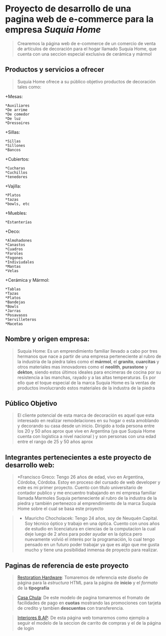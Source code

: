 # Proyecto de desarrollo de una pagina web de e-commerce para la empresa *Suquia Home*
> Crearemos la página web de e-commerce de un comercio de venta de artículos de decoración para el hogar llamado Suquia Home, que cuenta con una seccion especial exclusiva de cerámica y mármol
  
## Productos y servicios a ofrecer

>Suquia Home ofrece a su público objetivo productos de decoración tales como:

+Mesas:

    *Auxiliares
    *De arrime
    *De comedor
    *De luz
    *Dressoires

+Sillas:

    *Sillas
    *Sillones
    *Bancos

+Cubiertos:

    *Cucharas
    *Cuchillos
    *tenedores

+Vajilla:

    *Platos
    *tazas
    *bowls, etc
 
+Muebles:
    
    *Estanterías

+Deco:

    *Almohadones
    *Canastos
    *Cuadros
    *Faroles
    *Fogones
    *Indiviudales
    *Mantas
    *Velas 

+Cerámica y Mármol:

    *Tablas
    *Tazas
    *Platos
    *Bandejas
    *Bowls
    *Jarras
    *Posavasos
    *Servilleteros
    *Macetas


## Nombre y origen empresa: 
> Suquia Home: Es un emprendimiento familiar llevado a cabo por tres hermanos que nace a partir de una empresa perteneciente al rubro de la industria de la piedra tales como el **mármol**, el **granito**, **cuarcitas** y otros materiales mas innovadores como el **neolith**, **purastone** y **dekton**, siendo estos últimos ideales para encimeras de cocina por su resistencia a las manchas, rayado y a las altas temperaturas. Es por ello que el toque especial de la marca Suquia Home es la ventas de productos involucrando estos materiales de la industra de la piedra


## Público Objetivo

>El cliente potencial de esta marca de decoración es aquel que esta interesado en realizar remodelaciones en su hogar o esta amoblando y decorando su casa desde un inicio. Dirigido a toda persona entre los 20 y 50 años aprox que vive en Argentina (ya que Suquia Home cuenta con logística a nivel nacional ) y son personas con una edad entre el rango de 25 y 50 años aprox


## Integrantes pertenecientes a este proyecto de desarrollo web:

>*Francisco Greco: Tengo 26 años de edad, vivo en Argentina, Córdoba, Córdoba. Estoy en proceso del cursado de web developer y este es mi primer proyecto.  Cuento con título universitario de contador publico y me encuentro trabajando en mi empresa familiar llamada Marmoles Suquia perteneciente al rubro de la industra de la piedra y también pertenezco al emprendimiento de la marca Suquia Home sobre el cual se basa este proyecto

>* Mauricho Chocholacek: Tengo 24 años, soy de Neuquén Capital. Soy técnico óptico y trabajo en una óptica. Cuento con unos años de estudio en licenciatura en ciencias de la computacion la cual deje luego de 2 años para poder ayudar en la óptica pero nuevamente volvió el interés por la programación, lo cual tengo pensado en un futuro poder trabajar ya que es algo que me gusta mucho y tiene una posibilidad inmensa de proyecto para realizar.


## Paginas de referencia de este proyecto
> [Restoration Hardware](https://rh.com/): Tomaremos de referencia este diseño de página para la *estructura* HTML para la página de **inicio** y el *formato* de la **tipografía**

> [Casa Chula](http://www.casachula.com.ar/): De este modelo de pagina tomaremos el fromato de facilidades de pago en **cuotas** mostrando las promociones con tarjeta de credito y tambien **descuentos** con transferencia.

> [Interiores B.AP](https://interioresbap.mitiendanube.com/comprar/): De esta página web tomaremos como ejemplo a seguir el modelo de la seccion de carrito de compras y el de la página de login



